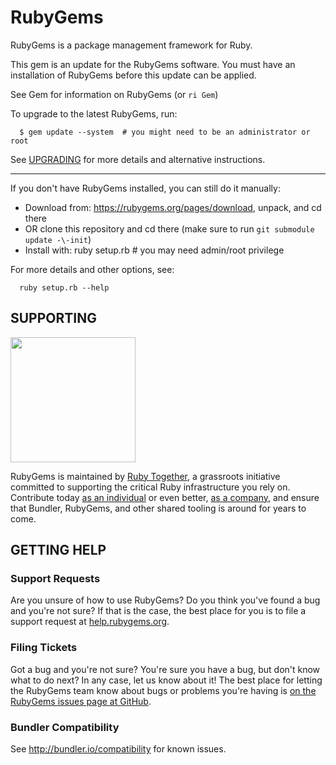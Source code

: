 # RubyGems

RubyGems is a package management framework for Ruby.

This gem is an update for the RubyGems software. You must have an
installation of RubyGems before this update can be applied.

See Gem for information on RubyGems (or `ri Gem`)

To upgrade to the latest RubyGems, run:

```
  $ gem update --system  # you might need to be an administrator or root
```

See [UPGRADING](UPGRADING.rdoc) for more details and alternative instructions.

-----

If you don't have RubyGems installed, you can still do it manually:

* Download from: https://rubygems.org/pages/download, unpack, and cd there
* OR clone this repository and cd there (make sure to run `git submodule update -\-init`)
* Install with: ruby setup.rb  # you may need admin/root privilege

For more details and other options, see:

```
  ruby setup.rb --help
```

## SUPPORTING

<a href="https://rubytogether.org/"><img src="https://rubytogether.org/images/rubies.svg" width=200></a>

RubyGems is maintained by [Ruby Together](https://rubytogether.org), a grassroots initiative committed to supporting the critical Ruby infrastructure you rely on. Contribute today [as an individual](https://rubytogether.org/developers) or even better, [as a company](https://rubytogether.org/companies), and ensure that Bundler, RubyGems, and other shared tooling is around for years to come.

## GETTING HELP

### Support Requests

Are you unsure of how to use RubyGems?  Do you think you've found a bug and
you're not sure?  If that is the case, the best place for you is to file a
support request at [help.rubygems.org](http://help.rubygems.org).

### Filing Tickets

Got a bug and you're not sure?  You're sure you have a bug, but don't know
what to do next?  In any case, let us know about it!  The best place
for letting the RubyGems team know about bugs or problems you're having is
[on the RubyGems issues page at GitHub](http://github.com/rubygems/rubygems/issues).

### Bundler Compatibility

See http://bundler.io/compatibility for known issues.

